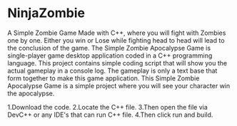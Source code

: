 # NinjaZombie
A Simple Zombie Game Made with C++, where you will fight with Zombies one by one. Either you win or Lose while fighting head to head will lead to the conclusion of the game.
The Simple Zombie Apocalypse Game is single-player game desktop application coded in a C++ programming language. This project contains simple coding script that will show you the actual gameplay in a console log. The gameplay is only a text base that form together to make this game application. This Simple Zombie Apocalypse Game is a simple project where you will see your character win the apocalypse.

1.Download the code.
2.Locate the C++ file.
3.Then open the file via DevC++ or any IDE's that can run C++ file.
4.Then click run and build.
